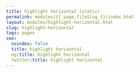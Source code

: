 ```yaml
---
title: highlight horizontal (static)
permalink: modules/{{ page.fileSlug }}/index.html
layout: modules/highlight-horizontal.html
slug: highlight-horizontal
tags: pages
seo:
  noindex: false
  title: highlight horizontal
  og:title: highlight horizontal
  twitter:title: highlight horizontal
---
```



